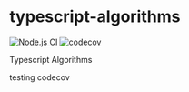 # typescript-algorithms

[![Node.js CI](https://github.com/includeVitor/typescript-algorithms/workflows/Node.js%20CI/badge.svg)](https://github.com/includeVitor/typescript-algorithms/actions?query=workflow%3ANode.js+branch%3Amain)
[![codecov](https://codecov.io/gh/includeVitor/typescript-algorithms/branch/main/graph/badge.svg?token=NGTWWNG2FW)](https://codecov.io/gh/includeVitor/typescript-algorithms)

Typescript Algorithms

testing codecov
